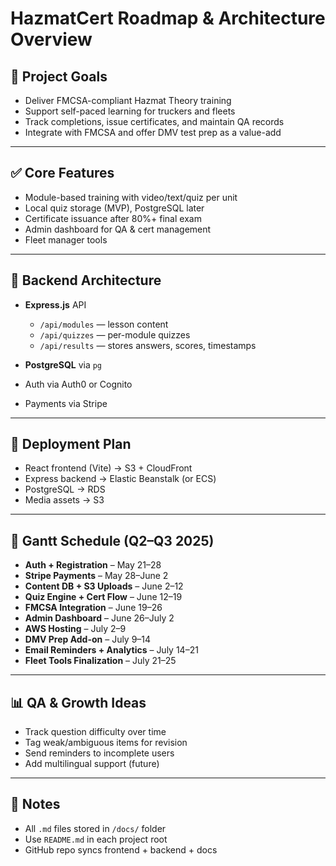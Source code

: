 # HazmatCert Roadmap & Architecture Overview

## 🧭 Project Goals

* Deliver FMCSA-compliant Hazmat Theory training
* Support self-paced learning for truckers and fleets
* Track completions, issue certificates, and maintain QA records
* Integrate with FMCSA and offer DMV test prep as a value-add

---

## ✅ Core Features

* Module-based training with video/text/quiz per unit
* Local quiz storage (MVP), PostgreSQL later
* Certificate issuance after 80%+ final exam
* Admin dashboard for QA & cert management
* Fleet manager tools

---

## 🧱 Backend Architecture

* **Express.js** API

  * `/api/modules` — lesson content
  * `/api/quizzes` — per-module quizzes
  * `/api/results` — stores answers, scores, timestamps
* **PostgreSQL** via `pg`
* Auth via Auth0 or Cognito
* Payments via Stripe

---

## 🧰 Deployment Plan

* React frontend (Vite) → S3 + CloudFront
* Express backend → Elastic Beanstalk (or ECS)
* PostgreSQL → RDS
* Media assets → S3

---

## 📅 Gantt Schedule (Q2–Q3 2025)

* **Auth + Registration** – May 21–28
* **Stripe Payments** – May 28–June 2
* **Content DB + S3 Uploads** – June 2–12
* **Quiz Engine + Cert Flow** – June 12–19
* **FMCSA Integration** – June 19–26
* **Admin Dashboard** – June 26–July 2
* **AWS Hosting** – July 2–9
* **DMV Prep Add-on** – July 9–14
* **Email Reminders + Analytics** – July 14–21
* **Fleet Tools Finalization** – July 21–25

---

## 📊 QA & Growth Ideas

* Track question difficulty over time
* Tag weak/ambiguous items for revision
* Send reminders to incomplete users
* Add multilingual support (future)

---

## 📝 Notes

* All `.md` files stored in `/docs/` folder
* Use `README.md` in each project root
* GitHub repo syncs frontend + backend + docs
